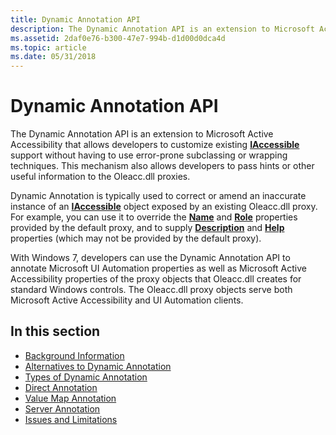 ```yaml
---
title: Dynamic Annotation API
description: The Dynamic Annotation API is an extension to Microsoft Active Accessibility that allows developers to customize existing IAccessible support without having to use error-prone subclassing or wrapping techniques.
ms.assetid: 2daf0e76-b300-47e7-994b-d1d00d0dca4d
ms.topic: article
ms.date: 05/31/2018
---
```


# Dynamic Annotation API

The Dynamic Annotation API is an extension to Microsoft Active Accessibility that allows developers to customize existing [**IAccessible**](/windows/desktop/api/oleacc/nn-oleacc-iaccessible) support without having to use error-prone subclassing or wrapping techniques. This mechanism also allows developers to pass hints or other useful information to the Oleacc.dll proxies.

Dynamic Annotation is typically used to correct or amend an inaccurate instance of an [**IAccessible**](/windows/desktop/api/oleacc/nn-oleacc-iaccessible) object exposed by an existing Oleacc.dll proxy. For example, you can use it to override the [**Name**](name-property.md) and [**Role**](role-property.md) properties provided by the default proxy, and to supply [**Description**](description-property.md) and [**Help**](help-property.md) properties (which may not be provided by the default proxy).

With Windows 7, developers can use the Dynamic Annotation API to annotate Microsoft UI Automation properties as well as Microsoft Active Accessibility properties of the proxy objects that Oleacc.dll creates for standard Windows controls. The Oleacc.dll proxy objects serve both Microsoft Active Accessibility and UI Automation clients.

## In this section

-   [Background Information](background-information.md)
-   [Alternatives to Dynamic Annotation](alternatives-to-dynamic-annotation.md)
-   [Types of Dynamic Annotation](types-of-dynamic-annotation.md)
-   [Direct Annotation](direct-annotation.md)
-   [Value Map Annotation](value-map-annotation.md)
-   [Server Annotation](server-annotation.md)
-   [Issues and Limitations](issues-and-limitations.md)

 

 




